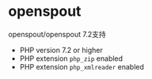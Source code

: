 # openspout

openspout/openspout 7.2支持

* PHP version 7.2 or higher
* PHP extension `php_zip` enabled
* PHP extension `php_xmlreader` enabled

